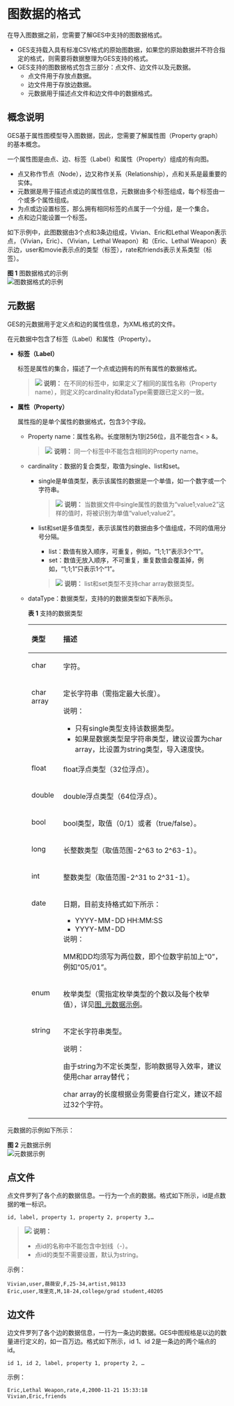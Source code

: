 # 图数据的格式<a name="ges_01_0044"></a>

在导入图数据之前，您需要了解GES中支持的图数据格式。

-   GES支持载入具有标准CSV格式的原始图数据，如果您的原始数据并不符合指定的格式，则需要将数据整理为GES支持的格式。
-   GES支持的图数据格式包含三部分：点文件、边文件以及元数据。
    -   点文件用于存放点数据。
    -   边文件用于存放边数据。
    -   元数据用于描述点文件和边文件中的数据格式。


## 概念说明<a name="section276565145218"></a>

GES基于属性图模型导入图数据，因此，您需要了解属性图（Property graph）的基本概念。

一个属性图是由点、边、标签（Label）和属性（Property）组成的有向图。

-   点又称作节点（Node），边又称作关系（Relationship），点和关系是最重要的实体。
-   元数据是用于描述点或边的属性信息，元数据由多个标签组成，每个标签由一个或多个属性组成。
-   为点或边设置标签，那么拥有相同标签的点属于一个分组，是一个集合。
-   点和边只能设置一个标签。

如下示例中，此图数据由3个点和3条边组成，Vivian、Eric和Lethal Weapon表示点，（Vivian，Eric）、（Vivian，Lethal Weapon）和（Eric、Lethal Weapon）表示边，user和movie表示点的类型（标签），rate和friends表示关系类型（标签）。

**图 1**  图数据格式的示例<a name="fig48931053411"></a>  
![](figures/图数据格式的示例.png "图数据格式的示例")

## 元数据<a name="section83311432141818"></a>

GES的元数据用于定义点和边的属性信息，为XML格式的文件。

在元数据中包含了标签（Label）和属性（Property）。

-   **标签（Label）**

    标签是属性的集合，描述了一个点或边拥有的所有属性的数据格式。

    >![](public_sys-resources/icon-note.gif) **说明：** 
    >在不同的标签中，如果定义了相同的属性名称（Property name），则定义的cardinality和dataType需要跟已定义的一致。

-   **属性（Property）**

    属性指的是单个属性的数据格式，包含3个字段。

    -   Property name：属性名称。长度限制为1到256位，且不能包含< \> &。

        >![](public_sys-resources/icon-note.gif) **说明：** 
        >同一个标签中不能包含相同的Property name。

    -   cardinality：数据的复合类型，取值为single、list和set。
        -   single是单值类型，表示该属性的数据是一个单值，如一个数字或一个字符串。

            >![](public_sys-resources/icon-note.gif) **说明：** 
            >当数据文件中single属性的数值为“value1;value2”这样的值时，将被识别为单值“value1;value2”。

        -   list和set是多值类型，表示该属性的数据由多个值组成，不同的值用分号分隔。

            -   list：数值有放入顺序，可重复，例如，“1;1;1”表示3个“1”。
            -   set：数值无放入顺序，不可重复，重复数值会覆盖掉，例如，“1;1;1”只表示1个“1”。

            >![](public_sys-resources/icon-note.gif) **说明：** 
            >list和set类型不支持char array数据类型。


    -   dataType：数据类型，支持的的数据类型如下表所示。

        **表 1**  支持的数据类型

        <a name="table8260185120115"></a>
        <table><thead align="left"><tr id="row193611512117"><th class="cellrowborder" valign="top" width="15.959999999999999%" id="mcps1.2.3.1.1"><p id="p1336115511613"><a name="p1336115511613"></a><a name="p1336115511613"></a>类型</p>
        </th>
        <th class="cellrowborder" valign="top" width="84.04%" id="mcps1.2.3.1.2"><p id="p53621851914"><a name="p53621851914"></a><a name="p53621851914"></a>描述</p>
        </th>
        </tr>
        </thead>
        <tbody><tr id="row1436215511215"><td class="cellrowborder" valign="top" width="15.959999999999999%" headers="mcps1.2.3.1.1 "><p id="p83625519118"><a name="p83625519118"></a><a name="p83625519118"></a>char</p>
        </td>
        <td class="cellrowborder" valign="top" width="84.04%" headers="mcps1.2.3.1.2 "><p id="p20362175115113"><a name="p20362175115113"></a><a name="p20362175115113"></a>字符。</p>
        </td>
        </tr>
        <tr id="row0362175118118"><td class="cellrowborder" valign="top" width="15.959999999999999%" headers="mcps1.2.3.1.1 "><p id="p436213519111"><a name="p436213519111"></a><a name="p436213519111"></a>char array</p>
        </td>
        <td class="cellrowborder" valign="top" width="84.04%" headers="mcps1.2.3.1.2 "><p id="p1146640172613"><a name="p1146640172613"></a><a name="p1146640172613"></a>定长字符串（需指定最大长度）。</p>
        <div class="note" id="note15340204819263"><a name="note15340204819263"></a><a name="note15340204819263"></a><span class="notetitle"> 说明： </span><div class="notebody"><a name="ul1645312252111"></a><a name="ul1645312252111"></a><ul id="ul1645312252111"><li>只有single类型支持该数据类型。</li><li>如果是数据类型是字符串类型，建议设置为char array，比设置为string类型，导入速度快。</li></ul>
        </div></div>
        </td>
        </tr>
        <tr id="row1436213514119"><td class="cellrowborder" valign="top" width="15.959999999999999%" headers="mcps1.2.3.1.1 "><p id="p1362165116118"><a name="p1362165116118"></a><a name="p1362165116118"></a>float</p>
        </td>
        <td class="cellrowborder" valign="top" width="84.04%" headers="mcps1.2.3.1.2 "><p id="p16362125112112"><a name="p16362125112112"></a><a name="p16362125112112"></a>float浮点类型（32位浮点）。</p>
        </td>
        </tr>
        <tr id="row136285112118"><td class="cellrowborder" valign="top" width="15.959999999999999%" headers="mcps1.2.3.1.1 "><p id="p17362175113118"><a name="p17362175113118"></a><a name="p17362175113118"></a>double</p>
        </td>
        <td class="cellrowborder" valign="top" width="84.04%" headers="mcps1.2.3.1.2 "><p id="p11362145116110"><a name="p11362145116110"></a><a name="p11362145116110"></a>double浮点类型（64位浮点）。</p>
        </td>
        </tr>
        <tr id="row53621451518"><td class="cellrowborder" valign="top" width="15.959999999999999%" headers="mcps1.2.3.1.1 "><p id="p4362155114112"><a name="p4362155114112"></a><a name="p4362155114112"></a>bool</p>
        </td>
        <td class="cellrowborder" valign="top" width="84.04%" headers="mcps1.2.3.1.2 "><p id="p2036225110118"><a name="p2036225110118"></a><a name="p2036225110118"></a>bool类型，取值（0/1）或者（true/false）。</p>
        </td>
        </tr>
        <tr id="row0362115115116"><td class="cellrowborder" valign="top" width="15.959999999999999%" headers="mcps1.2.3.1.1 "><p id="p123630511315"><a name="p123630511315"></a><a name="p123630511315"></a>long</p>
        </td>
        <td class="cellrowborder" valign="top" width="84.04%" headers="mcps1.2.3.1.2 "><p id="p1336311514119"><a name="p1336311514119"></a><a name="p1336311514119"></a>长整数类型（取值范围-2^63 to 2^63-1）。</p>
        </td>
        </tr>
        <tr id="row936395115110"><td class="cellrowborder" valign="top" width="15.959999999999999%" headers="mcps1.2.3.1.1 "><p id="p036312516118"><a name="p036312516118"></a><a name="p036312516118"></a>int</p>
        </td>
        <td class="cellrowborder" valign="top" width="84.04%" headers="mcps1.2.3.1.2 "><p id="p2036312518114"><a name="p2036312518114"></a><a name="p2036312518114"></a>整数类型（取值范围-2^31 to 2^31-1）。</p>
        </td>
        </tr>
        <tr id="row113631051811"><td class="cellrowborder" valign="top" width="15.959999999999999%" headers="mcps1.2.3.1.1 "><p id="p13631351019"><a name="p13631351019"></a><a name="p13631351019"></a>date</p>
        </td>
        <td class="cellrowborder" valign="top" width="84.04%" headers="mcps1.2.3.1.2 "><p id="p1520320281027"><a name="p1520320281027"></a><a name="p1520320281027"></a>日期，目前支持格式如下所示：</p>
        <a name="ul467093816221"></a><a name="ul467093816221"></a><ul id="ul467093816221"><li>YYYY-MM-DD HH:MM:SS</li><li>YYYY-MM-DD</li></ul>
        <div class="note" id="note182597314390"><a name="note182597314390"></a><a name="note182597314390"></a><span class="notetitle"> 说明： </span><div class="notebody"><p id="p226010315393"><a name="p226010315393"></a><a name="p226010315393"></a>MM和DD均须写为两位数，即个位数字前加上“0”，例如“05/01”。</p>
        </div></div>
        </td>
        </tr>
        <tr id="row736345113114"><td class="cellrowborder" valign="top" width="15.959999999999999%" headers="mcps1.2.3.1.1 "><p id="p123631551518"><a name="p123631551518"></a><a name="p123631551518"></a>enum</p>
        </td>
        <td class="cellrowborder" valign="top" width="84.04%" headers="mcps1.2.3.1.2 "><p id="p33634512120"><a name="p33634512120"></a><a name="p33634512120"></a>枚举类型（需指定枚举类型的个数以及每个枚举值），详见<a href="#fig4231160141019">图_元数据示例</a>。</p>
        </td>
        </tr>
        <tr id="row541011233310"><td class="cellrowborder" valign="top" width="15.959999999999999%" headers="mcps1.2.3.1.1 "><p id="p160131417336"><a name="p160131417336"></a><a name="p160131417336"></a>string</p>
        </td>
        <td class="cellrowborder" valign="top" width="84.04%" headers="mcps1.2.3.1.2 "><p id="p15600146330"><a name="p15600146330"></a><a name="p15600146330"></a>不定长字符串类型。</p>
        <div class="note" id="note1471632515332"><a name="note1471632515332"></a><a name="note1471632515332"></a><span class="notetitle"> 说明： </span><div class="notebody"><p id="p978317419419"><a name="p978317419419"></a><a name="p978317419419"></a>由于string为不定长类型，影响数据导入效率，建议使用char array替代；</p>
        <p id="p167167258332"><a name="p167167258332"></a><a name="p167167258332"></a>char array的长度根据业务需要自行定义，建议不超过32个字符。</p>
        </div></div>
        </td>
        </tr>
        </tbody>
        </table>



元数据的示例如下所示：

**图 2**  元数据示例<a name="fig4231160141019"></a>  
![](figures/元数据示例.png "元数据示例")

## 点文件<a name="section129243382011"></a>

点文件罗列了各个点的数据信息。一行为一个点的数据。格式如下所示，id是点数据的唯一标识。

```
id, label, property 1, property 2, property 3,…
```

>![](public_sys-resources/icon-note.gif) **说明：** 
>-   点id的名称中不能包含中划线（-）。
>-   点id的类型不需要设置，默认为string。

示例：

```
Vivian,user,薇薇安,F,25-34,artist,98133
Eric,user,埃里克,M,18-24,college/grad student,40205
```

## 边文件<a name="section125131836142018"></a>

边文件罗列了各个边的数据信息，一行为一条边的数据。GES中图规格是以边的数量进行定义的，如一百万边。格式如下所示，id 1、id 2是一条边的两个端点的id。

```
id 1, id 2, label, property 1, property 2, …
```

示例：

```
Eric,Lethal Weapon,rate,4,2000-11-21 15:33:18
Vivian,Eric,friends
```


